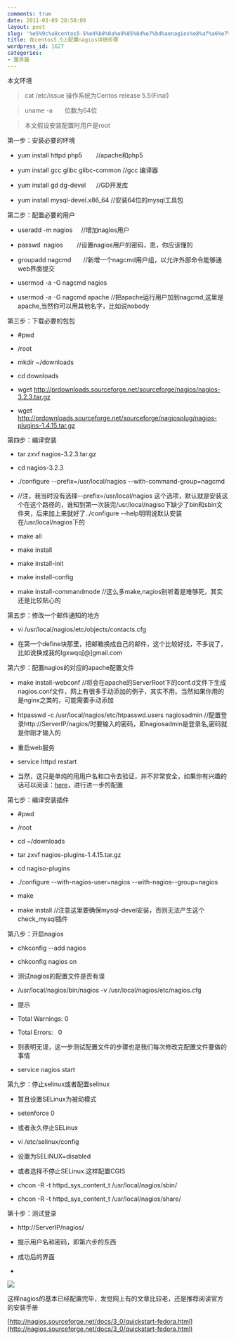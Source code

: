 ```yaml
---
comments: true
date: 2011-03-09 20:50:09
layout: post
slug: '%e5%9c%a8centos5-5%e4%b8%8a%e9%85%8d%e7%bd%aenagios%e8%af%a6%e7%bb%86%e6%ad%a5%e9%aa%a4'
title: 在centos5.5上配置nagios详细步骤
wordpress_id: 1627
categories:
- 服务器
---
```


本文环境





> 

> 
> cat /etc/issue 操作系统为Centos release 5.5(Final)
> 
> 

> 
> uname -a       位数为64位
> 
> 

> 
> 本文假设安装配置时用户是root
> 
> 





第一步：安装必要的环境








	
  * yum install httpd php5        //apache和php5

	
  * yum install gcc glibc glibc-common //gcc 编译器

	
  * yum install gd dg-devel      //GD开发库

	
  * yum install mysql-devel.x86_64 //安装64位的mysql工具包







第二步：配置必要的用户








	
  * useradd -m nagios     //增加nagios用户

	
  * passwd  nagios        //设置nagios用户的密码，恩，你应该懂的

	
  * groupadd nagcmd       //新增一个nagcmd用户组，以允许外部命令能够通web界面提交

	
  * usermod -a -G nagcmd nagios

	
  * usermod -a -G nagcmd apache //把apache运行用户加到nagcmd,这里是apache,当然你可以用其他名字，比如说nobody<!-- more -->







第三步：下载必要的包包








	
  * #pwd

	
  * /root











	
  * mkdir ~/downloads

	
  * cd downloads

	
  * wget http://prdownloads.sourceforge.net/sourceforge/nagios/nagios-3.2.3.tar.gz

	
  * wget http://prdownloads.sourceforge.net/sourceforge/nagiosplug/nagios-plugins-1.4.15.tar.gz







第四步：编译安装








	
  * tar zxvf nagios-3.2.3.tar.gz

	
  * cd nagios-3.2.3

	
  * ./configure --prefix=/usr/local/nagios --with-command-group=nagcmd

	
  * //注，我当时没有选择--prefix=/usr/local/nagios 这个选项，默认就是安装这个在这个路径的，谁知到第一次装完/usr/local/nagiso下缺少了bin和sbin文件夹，后来加上来就好了../configure --help明明说默认安装在/usr/local/nagios下的

	
  * make all

	
  * make install

	
  * make install-init

	
  * make install-config

	
  * make install-commandmode //这么多make,nagios别听着是难够死，其实还是比较贴心的







第五步：修改一个邮件通知的地方








	
  * vi /usr/local/nagios/etc/objects/contacts.cfg

	
  * 在第一个define块那里，把邮箱换成自己的邮件，这个比较好找，不多说了，比如说换成我的lgxwqq[@]gmail.com







第六步：配置nagios的对应的apache配置文件








	
  * make install-webconf //将会在apache的ServerRoot下的conf.d文件下生成nagios.conf文件，网上有很多手动添加的例子，其实不用。当然如果你用的是nginx之类的，可能需要手动添加

	
  * htpasswd -c /usr/local/nagios/etc/htpasswd.users nagiosadmin //配置登录http://ServerIP/nagios/时要输入的密码，即nagiosadmin是登录名,密码就是你刚才输入的

	
  * 重启web服务

	
  * service httpd restart

	
  * 当然，这只是单纯的用用户名和口令去验证，并不非常安全，如果你有兴趣的话可以阅读：[here](http://nagios.sourceforge.net/docs/3_0/cgisecurity.html)，进行进一步的配置







第七步：编译安装插件








	
  * #pwd

	
  * /root











	
  * cd ~/downloads

	
  * tar zxvf nagios-plugins-1.4.15.tar.gz

	
  * cd nagiso-plugins

	
  * ./configure --with-nagios-user=nagios --with-nagios--group=nagios

	
  * make

	
  * make install //注意这里要确保mysql-devel安装，否则无法产生这个check_mysql插件







第八步：开启nagios








	
  * chkconfig --add nagios

	
  * chkconfig nagios on

	
  * 测试nagios的配置文件是否有误

	
  * /usr/local/nagios/bin/nagios -v /usr/local/nagios/etc/nagios.cfg

	
  * 提示

	
  * Total Warnings: 0

	
  * Total Errors:   0

	
  * 则表明无误，这一步测试配置文件的步骤也是我们每次修改完配置文件要做的事情

	
  * service nagios start







第九步：停止selinux或者配置selinux








	
  * 暂且设置SELinux为被动模式

	
  * setenforce 0

	
  * 或者永久停止SELinux

	
  * vi /etc/selinux/config

	
  * 设置为SELINUX=disabled

	
  * 或者选择不停止SELinux.这样配置CGIS

	
  * chcon -R -t httpd_sys_content_t /usr/local/nagios/sbin/

	
  * chcon -R -t httpd_sys_content_t /usr/local/nagios/share/







第十步：测试登录








	
  * http://ServerIP/nagios/

	
  * 提示用户名和密码，即第六步的东西

	
  * 成功后的界面

	
  * 







![](http://i.imgur.com/BQwea.png)





这样nagios的基本已经配置完毕，发觉网上有的文章比较老，还是推荐阅读官方的安装手册




[http://nagios.sourceforge.net/docs/3_0/quickstart-fedora.html](http://nagios.sourceforge.net/docs/3_0/quickstart-fedora.html)





  

